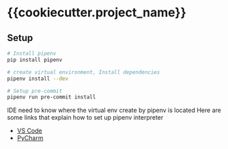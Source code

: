 # {{cookiecutter.project_name}}

## Setup
```sh
# Install pipenv 
pip install pipenv

# create virtual environment, Install dependencies
pipenv install --dev

# Setup pre-commit
pipenv run pre-commit install
```

IDE need to know where the virtual env create by pipenv is located
Here are some links that explain how to set up pipenv interpreter
- [VS Code](https://developpaper.com/configuring-pipenv-virtual-environment-with-python-of-vscode/)
- [PyCharm](https://www.jetbrains.com/help/pycharm/pipenv.html)
